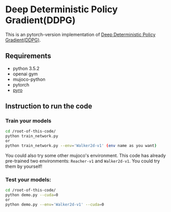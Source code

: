# Deep Deterministic Policy Gradient(DDPG)
This is an pytorch-version implementation of [Deep Deterministic Policy Gradient(DDPG)](https://arxiv.org/abs/1509.02971). 

## Requirements
- python 3.5.2
- openai gym
- mujoco-python
- pytorch
- [pyro](http://pyro.ai/)

## Instruction to run the code
### Train your models
```bash
cd /root-of-this-code/
python train_network.py
or
python train_network.py --env='Walker2d-v1' (env name as you want)

```
You could also try some other mujoco's environment. This code has already pre-trained two environments: `Reacher-v1` and `Walker2d-v1`. You could try them by yourself!

### Test your models:
```bash
cd /root-of-this-code/
python demo.py --cuda=0
or
python demo.py --env='Walker2d-v1' --cuda=0

```






